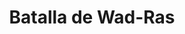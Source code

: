 ﻿---
title: "Batalla de Wad-Ras"
permalink: periodes_435.html
layout: periode
dataInici: 1860-03-23
sidebar: periodes
pares:
  - id: 433
    title: "Guerra de África"
    dataInici: "(1859-10-22)"
    dataFi: "(1860-04-26)"

fills:
jocsPrincipals:
jocsEscenaris:
jocsEpoca:
  - title: "La Guerra de Africa"
    bggId: 15076
    escenari: "Wad Ras"

jocsEpocaEscenaris:
---
